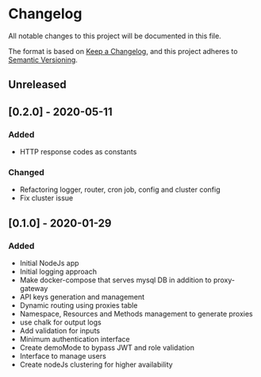 # Changelog

All notable changes to this project will be documented in this file.

The format is based on [Keep a Changelog](https://keepachangelog.com/en/1.0.0/),
and this project adheres to [Semantic Versioning](https://semver.org/spec/v2.0.0.html).

## Unreleased

## [0.2.0] - 2020-05-11
### Added
- HTTP response codes as constants 

### Changed
- Refactoring logger, router, cron job, config and cluster config
- Fix cluster issue

## [0.1.0] - 2020-01-29

### Added
- Initial NodeJs app
- Initial logging approach
- Make docker-compose that serves mysql DB in addition to proxy-gateway
- API keys generation and management
- Dynamic routing using proxies table
- Namespace, Resources and Methods management to generate proxies
- use chalk for output logs
- Add validation for inputs
- Minimum authentication interface
- Create demoMode to bypass JWT and role validation
- Interface to manage users
- Create nodeJs clustering for higher availability  
